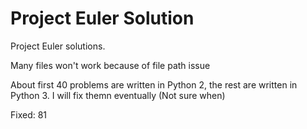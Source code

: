 # Project Euler Solution
Project Euler solutions.

Many files won't work because of file path issue

About first 40 problems are written in Python 2, the rest are written in Python 3. I will fix themn eventually (Not sure when)

Fixed:
81
